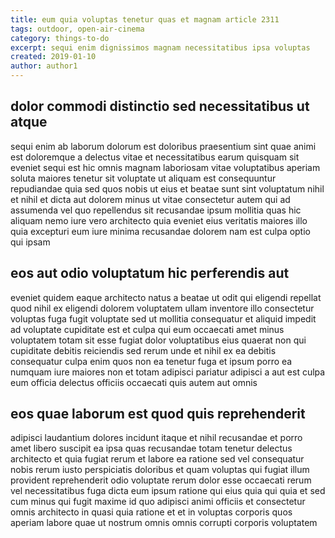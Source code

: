 ```yaml
---
title: eum quia voluptas tenetur quas et magnam article 2311
tags: outdoor, open-air-cinema
category: things-to-do
excerpt: sequi enim dignissimos magnam necessitatibus ipsa voluptas
created: 2019-01-10
author: author1
---
```


## dolor commodi distinctio sed necessitatibus ut atque

sequi enim ab laborum dolorum est doloribus praesentium sint quae animi est doloremque a delectus vitae et necessitatibus earum quisquam sit eveniet sequi est hic omnis magnam laboriosam vitae voluptatibus aperiam soluta maiores tenetur sit voluptate ut aliquam est consequuntur repudiandae quia sed quos nobis ut eius et beatae sunt sint voluptatum nihil et nihil et dicta aut dolorem minus ut vitae consectetur autem qui ad assumenda vel quo repellendus sit recusandae ipsum mollitia quas hic aliquam nemo iure vero architecto quia eveniet eius veritatis maiores illo quia excepturi eum iure minima recusandae dolorem nam est culpa optio qui ipsam

## eos aut odio voluptatum hic perferendis aut

eveniet quidem eaque architecto natus a beatae ut odit qui eligendi repellat quod nihil ex eligendi dolorem voluptatem ullam inventore illo consectetur voluptas fuga fugit voluptate sed ut mollitia consequatur et aliquid impedit ad voluptate cupiditate est et culpa qui eum occaecati amet minus voluptatem totam sit esse fugiat dolor voluptatibus eius quaerat non qui cupiditate debitis reiciendis sed rerum unde et nihil ex ea debitis consequatur culpa enim quos non ea tenetur fuga et ipsum porro ea numquam iure maiores non et totam adipisci pariatur adipisci a aut est culpa eum officia delectus officiis occaecati quis autem aut omnis

## eos quae laborum est quod quis reprehenderit

adipisci laudantium dolores incidunt itaque et nihil recusandae et porro amet libero suscipit ea ipsa quas recusandae totam tenetur delectus architecto et quia fugiat rerum et labore ea ratione sed vel consequatur nobis rerum iusto perspiciatis doloribus et quam voluptas qui fugiat illum provident reprehenderit odio voluptate rerum dolor esse occaecati rerum vel necessitatibus fuga dicta eum ipsum ratione qui eius quia qui quia et sed cum minus qui fugit maxime id quo adipisci animi officiis et consectetur omnis architecto in quasi quia ratione et et in voluptas corporis quos aperiam labore quae ut nostrum omnis omnis corrupti corporis voluptatem
